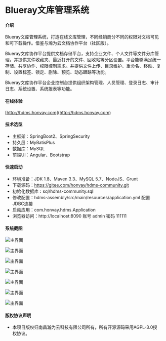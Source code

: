 # Blueray文库管理系统

#### 介绍
Blueray文库管理系统，打造在线文库管理，不同经销商分不同的权限对文档可见和可下载操作。借鉴与瀚为云文档协作平台（社区版）。

Blueray文库协作平台提供文档存储平台，支持企业文件、个人文件等文件分库管理，并提供文件收藏夹、最近打开的文件、回收站等分区设置。平台能够满足统一存储、共享协作、权限控制需求。并提供文件上传、目录维护、重命名、移动、复制、设置标签、锁定、删除、预览、动态跟踪等功能。

Blueray文库协作平台企业控制台提供组织架构管理、人员管理、登录日志、审计日志、系统设置、系统报表等功能。
#### 在线体验
[http://hdms.honvay.com](http://hdms.honvay.com)

#### 技术选型

- 主框架：SpringBoot2、SpringSecurity
- 持久层：MyBatisPlus
- 数据库：MySQL
- 前端UI：Angular、Bootstrap

#### 快速启动

- 环境准备：JDK 1.8、Maven 3.3、MySQL 5.7、NodeJS、Grunt
- 下载源码：https://gitee.com/honvay/hdms-community.git
- 初始化数据库：sql/hdms-community.sql
- 修改配置：hdms-assembly/src/main/resources/application.yml 配置JDBC连接
- 启动应用：com.honvay.hdms.Application
- 浏览器访问：http://localhost:8090 账号 admin 密码 111111

#### 系统截图

![主界面](sreenshots/01.png)

![主界面](sreenshots/02.png)

![主界面](sreenshots/03.png)

![主界面](sreenshots/04.png)

![主界面](sreenshots/05.png)

![主界面](sreenshots/06.png)

![主界面](sreenshots/07.png)

#### 版权协议声明
- 本项目版权归南昌瀚为云科技有限公司所有，所有开源源码采用AGPL-3.0授权协议。

